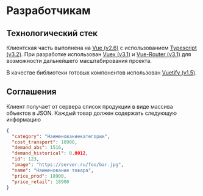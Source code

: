 # Разработчикам

## Технологический стек

Клиентская часть выполнена на [Vue (v2.6)](https://vuejs.org/) с использованием [Typescript (v3.2)](https://www.typescriptlang.org/). При разработке использован [Vuex (v3.1)](https://vuex.vuejs.org/) и [Vue-Router (v3.1)](https://router.vuejs.org/) для возможности дальнейшего масштабирования проекта.

В качестве библиотеки готовых компонентов использован [Vuetify (v1.5)](https://vuetifyjs.com/).

## Соглашения

Клиент получает от сервера список продукции в виде массива объектов в JSON. Каждый товар должен содержать следующую информацию

```json
{
  "category": "Наименованиекатегории",
  "cost_transport": 18900,
  "demand_abs": 1516,
  "demand_historical": 0.0012,
  "id": 123,
  "image": "https://server.ru/foo/bar.jpg",
  "name": "Наименование товара",
  "price_prod": 18900,
  "price_retail": 18900
}
```
